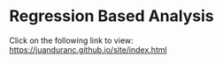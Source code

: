# Regression Based Analysis

Click on the following link to view:
https://juanduranc.github.io/site/index.html
